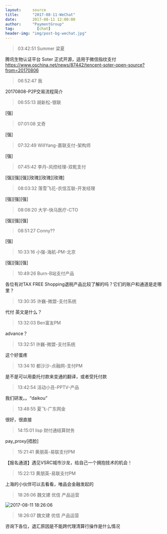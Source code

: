 ```yaml
---
layout:     source 
title:      "2017-08-11-WeChat"
date:       2017-08-11 12:00:00
author:     "PaymentGroup"
tag:		  [chat]
header-img: "img/post-bg-wechat.jpg"
---
```

> 03:42:51  Summer 梁夏  
   
腾讯生物认证平台 Soter 正式开源，适用于微信指纹支付 https://www.oschina.net/news/87442/tencent-soter-open-source?from=20170806  
   
> 06:52:47  我  
   
20170808-P2P交易流程简介  
   
> 06:55:13  胡新松-银联  
   
[强]  
   
> 07:01:08  文奇  
   
[强]  
   
> 07:32:49  WillYang-嘉联支付-架构师  
   
[强]  
   
> 07:45:42  李丹-风控经理-双乾支付  
   
[强][强][强][玫瑰][玫瑰][玫瑰]  
   
> 08:03:32  落雪飞花-农信互联-开发经理  
   
[强][强][强]  
   
> 08:08:20  大宇-快马医疗-CTO  
   
[强][强][强]  
   
> 08:51:27  Conny??  
   
[强]  
   
> 10:33:16  小强-海航-PM-北京  
   
[强][强][强]  
   
> 10:49:26  Burn-B站支付产品  
   
各位有对TAX FREE Shopping退税产品比较了解的吗？它们的账户和通道是走哪里？  
   
> 13:30:35  许巍-微盟-支付系统  
   
代付 英文是什么？  
   
> 13:32:03  Ben富友PM  
   
advance？  
   
> 13:32:51  许巍-微盟-支付系统  
   
这个好蛋疼  
   
> 13:34:10  都沙沙-点融网-支付PM  
   
是不是可以用委托付款来变通的翻译，或者受托付款  
   
> 13:42:54  活动小丑-PPTV-产品  
   
我们研发。。“daikou”  
   
> 13:48:55  夏飞-广东网金  
   
很好，很直接  
   
> 14:15:01  lisp 财付通结算财务  
   
pay_proxy[捂脸]  
   
> 15:21:41  黄朋英-易联支付PM  
   
【报名通道】遇见VSRC城市沙龙，给自己一个拥抱技术的机会！  
   
> 15:22:13  黄朋英-易联支付PM  
   
上海的小伙伴可以去看看，唯品会金融发起的  
   
> 18:26:06  魏文建 优信 产品运营  
   
![2017-08-11 18:26:06](http://static.cocolian.cn/img/20170811_182606.png) 
   
> 18:26:07  魏文建 优信 产品运营  
   
咨询下各位，退汇原因是不能跨代理清算行操作是什么情况  
   
